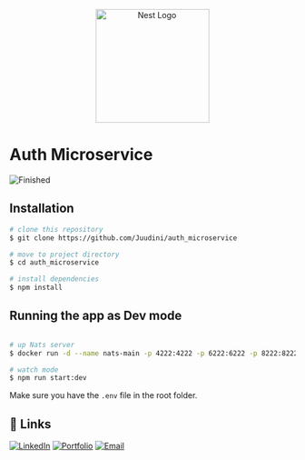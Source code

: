 <p align="center">
  <a href="http://nestjs.com/" target="blank"><img src="https://nestjs.com/img/logo-small.svg" width="200" alt="Nest Logo" /></a>
</p>

# Auth Microservice

![Finished](https://img.shields.io/badge/Status-Finished%20-green)

## Installation

```bash
# clone this repository
$ git clone https://github.com/Juudini/auth_microservice

# move to project directory
$ cd auth_microservice

# install dependencies
$ npm install
```

## Running the app as Dev mode

```bash

# up Nats server
$ docker run -d --name nats-main -p 4222:4222 -p 6222:6222 -p 8222:8222 nats

# watch mode
$ npm run start:dev

```

Make sure you have the `.env` file in the root folder.

## 🔗 Links

<a href="https://www.linkedin.com/in/juandebandi/"><img alt="LinkedIn" title="LinkedIn" src="https://custom-icon-badges.demolab.com/badge/-LinkedIn-231b2e?style=for-the-badge&logoColor=F8D866&logo=LinkedIn"/></a>
<a href="https://juandebandi.dev/"><img alt="Portfolio" title="Portfolio" src="https://custom-icon-badges.demolab.com/badge/-|Portfolio-1F222E?style=for-the-badge&logoColor=F8D866&logo=link-external"/></a>
<a href="mailto:juudinidev@gmail.com">
<img src="https://custom-icon-badges.demolab.com/badge/-Email-231b2e?style=for-the-badge&logoColor=F8D866&logo=gmail" alt="Email">
</a>
